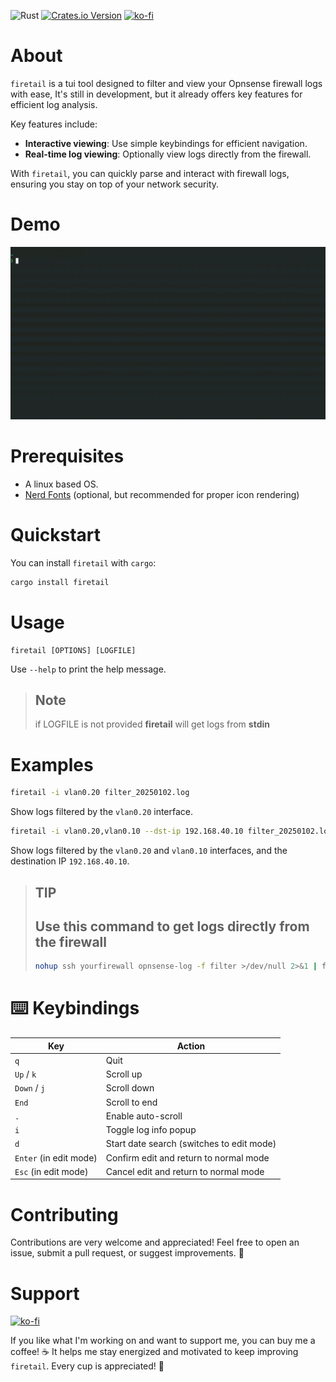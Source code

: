 ![Rust](https://img.shields.io/badge/rust-%23000000.svg?style=for-the-badge&logo=rust&logoColor=white)
[![Crates.io Version](https://img.shields.io/crates/v/firetail)](https://crates.io/crates/firetail)
[![ko-fi](https://shields.io/badge/ko--fi-Buy_me_a_coffee-ff5f5f?logo=ko-fi&style=for-the-badgeKo-fi)](https://ko-fi.com/vincenzomarturano02)
# About
`firetail` is a tui tool designed to filter and view your Opnsense firewall logs with ease, It's still in development, but it already offers key features for efficient log analysis.

Key features include:
- **Interactive viewing**: Use simple keybindings for efficient navigation.
- **Real-time log viewing**: Optionally view logs directly from the firewall.
  
With `firetail`, you can quickly parse and interact with firewall logs, ensuring you stay on top of your network security.

# Demo
![Alt Text](demo/demo.gif)
# Prerequisites
* A linux based OS.
* [Nerd Fonts](https://www.nerdfonts.com/) (optional, but recommended for proper icon rendering)

# Quickstart

You can install `firetail` with `cargo`:
```bash
cargo install firetail
```

# Usage
```
firetail [OPTIONS] [LOGFILE]
```
Use `--help` to print the help message.

> ## **Note**
> if LOGFILE is not provided **firetail** will get logs from **stdin**

# Examples
```bash
firetail -i vlan0.20 filter_20250102.log
```
Show logs filtered by the `vlan0.20` interface.

```bash
firetail -i vlan0.20,vlan0.10 --dst-ip 192.168.40.10 filter_20250102.log
```
Show logs filtered by the `vlan0.20` and `vlan0.10` interfaces, and the destination IP `192.168.40.10`.

> ## **TIP**
> ## Use this command to get logs directly from the firewall
> ```bash
>nohup ssh yourfirewall opnsense-log -f filter >/dev/null 2>&1 | firetail
>```
> 


# :keyboard: Keybindings

| Key                    | Action                                           |
|------------------------|--------------------------------------------------|
| `q`                    | Quit                                             |
| `Up` / `k`             | Scroll up                                        |
| `Down` / `j`           | Scroll down                                      |
| `End`                  | Scroll to end                                    |
| `.`                    | Enable auto-scroll                               |
| `i`                    | Toggle log info popup                            |
| `d`                    | Start date search (switches to edit mode)        |
| `Enter` (in edit mode) | Confirm edit and return to normal mode           |
| `Esc` (in edit mode)   | Cancel edit and return to normal mode            |


# Contributing

Contributions are very welcome and appreciated! Feel free to open an issue, submit a pull request, or suggest improvements. :rocket:

# Support
[![ko-fi](https://shields.io/badge/ko--fi-Buy_me_a_coffee-ff5f5f?logo=ko-fi&style=for-the-badgeKo-fi)](https://ko-fi.com/vincenzomarturano02)

If you like what I'm working on and want to support me, you can buy me a coffee! ☕ It helps me stay energized and motivated to keep improving `firetail`. Every cup is appreciated! 🙏

